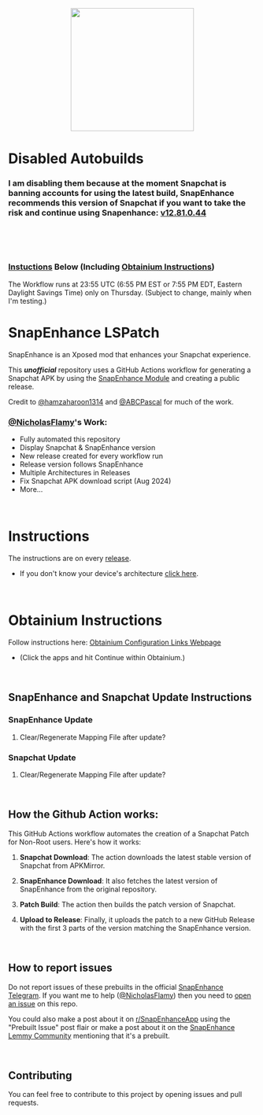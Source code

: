  <div align="center">
  <img src="https://github.com/hamzaharoon1314/SnapEnhanceModGen/blob/9aba3263a34893c91a08d86183baf708bbbbea9c/REDME_IMG/LOGO.png" height="250">
</div>

# Disabled Autobuilds

### I am disabling them because at the moment Snapchat is banning accounts for using the latest build, SnapEnhance recommends this version of Snapchat if you want to take the risk and continue using Snapenhance: [v12.81.0.44](https://github.com/NicholasFlamy/snapenhance-no-root-patch/releases/tag/v2.0.1.0)

<br><br><br>

### [Instuctions](#instructions) Below (Including [Obtainium Instructions](#obtainium-instructions))

The Workflow runs at 23:55 UTC (6:55 PM EST or 7:55 PM EDT, Eastern Daylight Savings Time) only on Thursday. (Subject to change, mainly when I'm testing.)

# SnapEnhance LSPatch
SnapEnhance is an Xposed mod that enhances your Snapchat experience.

This ***unofficial*** repository uses a GitHub Actions workflow for generating a Snapchat APK by using the [SnapEnhance Module](https://github.com/rhunk/SnapEnhance) and creating a public release.

Credit to [@hamzaharoon1314](https://github.com/hamzaharoon1314) and [@ABCPascal](https://github.com/ABCPascal) for much of the work.

### [@NicholasFlamy](https://github.com/NicholasFlamy)'s Work:
- Fully automated this repository
- Display Snapchat & SnapEnhance version
- New release created for every workflow run
- Release version follows SnapEnhance
- Multiple Architectures in Releases
- Fix Snapchat APK download script (Aug 2024)
- More...

<br>

# Instructions
The instructions are on every [release](https://github.com/NicholasFlamy/snapenhance-no-root-patch/releases/latest).
- If you don't know your device's architecture [click here](https://github.com/NicholasFlamy/snapenhance-no-root-patch/blob/master/LEARNFINDARCH.md).

<br>

# Obtainium Instructions

Follow instructions here:
[Obtainium Configuration Links Webpage](https://nicholasflamy.github.io/snapenhance-no-root-patch/obtainium/links.html)

- (Click the apps and hit Continue within Obtainium.)

<br>

## SnapEnhance and Snapchat Update Instructions

### SnapEnhance Update
1. Clear/Regenerate Mapping File after update?

### Snapchat Update
1. Clear/Regenerate Mapping File after update?

<br>

## How the Github Action works:

This GitHub Actions workflow automates the creation of a Snapchat Patch for Non-Root users. Here's how it works:

1. **Snapchat Download**: The action downloads the latest stable version of Snapchat from APKMirror.

2. **SnapEnhance Download**: It also fetches the latest version of SnapEnhance from the original repository.

3. **Patch Build**: The action then builds the patch version of Snapchat.

4. **Upload to Release**: Finally, it uploads the patch to a new GitHub Release with the first 3 parts of the version matching the SnapEnhance version.

<br>

## How to report issues

Do not report issues of these prebuilts in the official [SnapEnhance Telegram](https://t.me/snapenhance_chat). If you want me to help ([@NicholasFlamy](https://github.com/NicholasFlamy)) then you need to [open an issue](https://github.com/NicholasFlamy/snapenhance-no-root-patch/issues/new) on this repo. 

You could also make a post about it on [r/SnapEnhanceApp](https://reddit.com/r/SnapEnhanceApp) using the "Prebuilt Issue" post flair or make a post about it on the [SnapEnhance Lemmy Community](https://lemmy.world/c/snapenhance) mentioning that it's a prebuilt.

<br>

## Contributing

You can feel free to contribute to this project by opening issues and pull requests.
